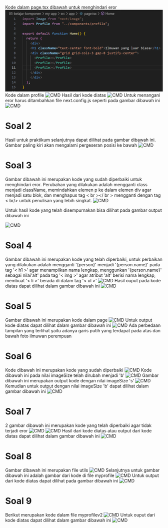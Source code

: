 Kode dalam page.tsx dibawah untuk menghindari eror
![CMD](/03-belajar-komponen/my-app/img/pagetsx.png)
Kode dalam profile
![CMD](/praktikum2/03-belajar-komponen/my-app/img/profiletsx.png)
Hasil dari kode diatas 
![CMD](/praktikum2/03-belajar-komponen/my-app/img/hasil1.png)
Untuk menangani eror harus ditambahkan file next.config.js seperti pada gambar dibawah ini
![CMD](/praktikum2/03-belajar-komponen/my-app/img/Soal1next.config.js.png)
# Soal 2
Hasil untuk praktikum selanjutnya dapat dilihat pada gambar dibawah ini. Gambar paling kiri akan mengalami pergeseran posisi ke bawah
![CMD](/praktikum2/03-belajar-komponen/my-app/img/Soal2hasil.png)
# Soal 3
Gambar dibawah ini merupakan kode yang sudah diperbaiki untuk menghindari eror. Perubahan yang dilakukan adalah mengganti class menjadi className, memindahkan elemen p ke dalam elemen div agar menjadi satu blok, dan menghapus tag < br ></ br > mengganti dengan tag < br/> untuk penulisan yang lebih singkat. 
![CMD](/praktikum2/03-belajar-komponen/my-app/img/Soal3bio.png)

Untuk hasil kode yang telah disempurnakan bisa dilihat pada gambar output dibawah ini

![CMD](/praktikum2/03-belajar-komponen/my-app/img/Soal3hasil.png)
# Soal 4
Gambar dibawah ini merupakan kode yang telah diperbaiki, untuk perbaikan yang dilakukan adalah mengganti '{person}' menjadi '{person.name}' pada tag '< h1 >' agar menampilkan nama lengkap, menggunkan '{person.name}' sebagai nilai'alt' pada tag '< img >' agar atribut 'alt' berisi nama lengkap, membuat '< li >' berada di dalam tag '< ul >'
![CMD](/praktikum2/03-belajar-komponen/my-app/img/Soal4.png)
Hasil ouput pada kode diatas dapat dilihat dalam gambar dibawah ini
![CMD](/praktikum2/03-belajar-komponen/my-app/img/Soal4hasil.png)
# Soal 5
Gambar dibawah ini merupakan kode dalam page 
![CMD](/praktikum2/03-belajar-komponen/my-app/img/Soal5page.png)
Untuk output kode diatas dapat dilihat dalam gambar dibawah ini
![CMD](/praktikum2/03-belajar-komponen/my-app/img/Soal5hasil.png)
Ada perbedaan tampilan yang terlihat yaitu adanya garis putih yang terdapat pada atas dan bawah foto ilmuwan perempuan
# Soal 6
Kode dibawah ini merupakan kode yang sudah diperbaiki
![CMD](/praktikum2/03-belajar-komponen/my-app/img/Soal6todolist's'.png)
Kode dibawah ini pada nilai imageSize telah dirubah menjadi 'b'
![CMD](/praktikum2/03-belajar-komponen/my-app/img/Soal6todolist'b'.png)
Gambar dibawah ini merupakan output kode dengan nilai imageSize 's'
![CMD](/praktikum2/03-belajar-komponen/my-app/img/Soal6hasil's'.png)
Kemudian untuk output dengan nilai imageSize 'b' dapat dilihat dalam gambar dibawah ini
![CMD](/praktikum2/03-belajar-komponen/my-app/img/Soal6hasil'b'.png)
# Soal 7
2 gambar dibawah ini merupakan kode yang telah diperbaiki agar tidak terjadi eror
![CMD](/praktikum2/03-belajar-komponen/my-app/img/Soal7mygallery1.png)
![CMD](/praktikum2/03-belajar-komponen/my-app/img/Soal7mygallery.png)
Hasil dari kode diatas atau output dari kode diatas dapat dilihat dalam gambar dibawah ini
![CMD](/praktikum2/03-belajar-komponen/my-app/img/Soal7hasil.png)

# Soal 8
Gambar dibawah ini merupakan file utils
![CMD](/praktikum2/03-belajar-komponen/my-app/img/Soal8utils.png)
Selanjutnya untuk gambar dibawah ini adalah gambar dari kode di file myprofile
![CMD](/praktikum2/03-belajar-komponen/my-app/img/Soal8myprofile.png)
Untuk output dari kode diatas dapat dilihat pada gambar dibawah ini
![CMD](/praktikum2/03-belajar-komponen/my-app/img/Soal8hasil.png)

# Soal 9
Berikut merupakan kode dalam file myprofilev2 
![CMD](/praktikum2/03-belajar-komponen/my-app/img/Soal9myprofilev2.png)
Untuk ouput dari kode diatas dapat dilihat dalam gambar dibawah ini
![CMD](/praktikum2/03-belajar-komponen/my-app/img/Soal9hasil.png)
